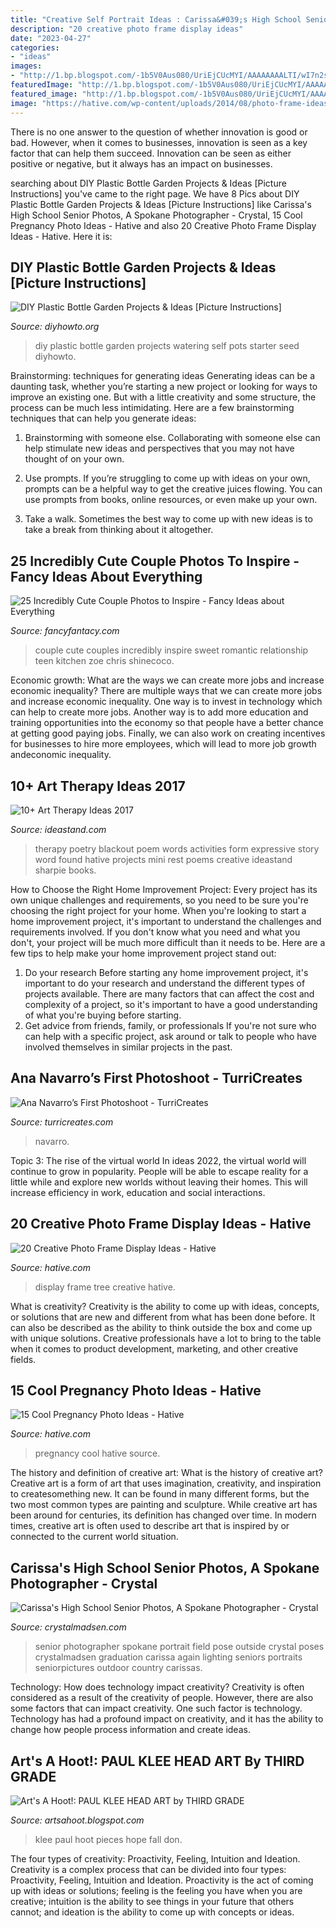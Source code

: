 ```yaml
---
title: "Creative Self Portrait Ideas : Carissa&#039;s High School Senior Photos, A Spokane Photographer"
description: "20 creative photo frame display ideas"
date: "2023-04-27"
categories:
- "ideas"
images:
- "http://1.bp.blogspot.com/-1b5V0Aus080/UriEjCUcMYI/AAAAAAAALTI/wI7n2sjLr0U/s1600/weather+projects+053.JPG"
featuredImage: "http://1.bp.blogspot.com/-1b5V0Aus080/UriEjCUcMYI/AAAAAAAALTI/wI7n2sjLr0U/s1600/weather+projects+053.JPG"
featured_image: "http://1.bp.blogspot.com/-1b5V0Aus080/UriEjCUcMYI/AAAAAAAALTI/wI7n2sjLr0U/s1600/weather+projects+053.JPG"
image: "https://hative.com/wp-content/uploads/2014/08/photo-frame-ideas/20-family-tree-photo-wall-display.jpg"
---
```



There is no one answer to the question of whether innovation is good or bad. However, when it comes to businesses, innovation is seen as a key factor that can help them succeed. Innovation can be seen as either positive or negative, but it always has an impact on businesses.

	

		
searching about DIY Plastic Bottle Garden Projects &amp; Ideas [Picture Instructions] you've came to the right page. We have 8 Pics about DIY Plastic Bottle Garden Projects &amp; Ideas [Picture Instructions] like Carissa&#039;s High School Senior Photos, A Spokane Photographer - Crystal, 15 Cool Pregnancy Photo Ideas - Hative and also 20 Creative Photo Frame Display Ideas - Hative. Here it is:
		
    
## DIY Plastic Bottle Garden Projects &amp; Ideas [Picture Instructions]

<img loading=lazy src="http://www.diyhowto.org/wp-content/uploads/DIYHowto-DIY-Plastic-Bottle-Garden-Projects-Ideas-02.jpg" onerror="this.onerror=null;this.src='https://tse2.mm.bing.net/th?id=OIP.X44n5qWLg569BQAlm3SzigHaOj&amp;pid=15.1';" alt="DIY Plastic Bottle Garden Projects &amp; Ideas [Picture Instructions]">

_Source: diyhowto.org_

>diy plastic bottle garden projects watering self pots starter seed diyhowto. 

	

Brainstorming: techniques for generating ideas
Generating ideas can be a daunting task, whether you’re starting a new project or looking for ways to improve an existing one. But with a little creativity and some structure, the process can be much less intimidating.
Here are a few brainstorming techniques that can help you generate ideas:

1. Brainstorming with someone else. Collaborating with someone else can help stimulate new ideas and perspectives that you may not have thought of on your own.

2. Use prompts. If you’re struggling to come up with ideas on your own, prompts can be a helpful way to get the creative juices flowing. You can use prompts from books, online resources, or even make up your own.

3. Take a walk. Sometimes the best way to come up with new ideas is to take a break from thinking about it altogether.

    
## 25 Incredibly Cute Couple Photos To Inspire - Fancy Ideas About Everything

<img loading=lazy src="https://fancyfantacy.com/wp-content/uploads/2020/05/Incredibly-Cute-Couple-Photos-to-Inspire-15.jpg" onerror="this.onerror=null;this.src='https://tse2.mm.bing.net/th?id=OIP.7LmN67R1VlAPi79Ttmx_hAAAAA&amp;pid=15.1';" alt="25 Incredibly Cute Couple Photos to Inspire - Fancy Ideas about Everything">

_Source: fancyfantacy.com_

>couple cute couples incredibly inspire sweet romantic relationship teen kitchen zoe chris shinecoco. 

	

Economic growth: What are the ways we can create more jobs and increase economic inequality?
There are multiple ways that we can create more jobs and increase economic inequality. One way is to invest in technology which can help to create more jobs. Another way is to add more education and training opportunities into the economy so that people have a better chance at getting good paying jobs. Finally, we can also work on creating incentives for businesses to hire more employees, which will lead to more job growth andeconomic inequality.

    
## 10+ Art Therapy Ideas 2017

<img loading=lazy src="http://ideastand.com/wp-content/uploads/2014/05/art-therapy-ideas/4-art-therapy-ideas.jpg" onerror="this.onerror=null;this.src='https://tse4.mm.bing.net/th?id=OIP.obl4Kuo7395PjNi2XFPH7gHaMH&amp;pid=15.1';" alt="10+ Art Therapy Ideas 2017">

_Source: ideastand.com_

>therapy poetry blackout poem words activities form expressive story word found hative projects mini rest poems creative ideastand sharpie books. 

	

How to Choose the Right Home Improvement Project: Every project has its own unique challenges and requirements, so you need to be sure you're choosing the right project for your home.
When you're looking to start a home improvement project, it's important to understand the challenges and requirements involved. If you don't know what you need and what you don't, your project will be much more difficult than it needs to be. Here are a few tips to help make your home improvement project stand out:
1. Do your research
Before starting any home improvement project, it's important to do your research and understand the different types of projects available. There are many factors that can affect the cost and complexity of a project, so it's important to have a good understanding of what you're buying before starting.
2. Get advice from friends, family, or professionals
If you're not sure who can help with a specific project, ask around or talk to people who have involved themselves in similar projects in the past.

    
## Ana Navarro’s First Photoshoot - TurriCreates

<img loading=lazy src="https://www.turricreates.com/wp-content/uploads/2019/09/Ana_1_7-1920x2880.jpg" onerror="this.onerror=null;this.src='https://tse2.mm.bing.net/th?id=OIP.5-Z11RvIvhJQXLk90goIIQHaLH&amp;pid=15.1';" alt="Ana Navarro’s First Photoshoot - TurriCreates">

_Source: turricreates.com_

>navarro. 

	

Topic 3: The rise of the virtual world
In ideas 2022, the virtual world will continue to grow in popularity. People will be able to escape reality for a little while and explore new worlds without leaving their homes. This will increase efficiency in work, education and social interactions.

    
## 20 Creative Photo Frame Display Ideas - Hative

<img loading=lazy src="https://hative.com/wp-content/uploads/2014/08/photo-frame-ideas/20-family-tree-photo-wall-display.jpg" onerror="this.onerror=null;this.src='https://tse1.mm.bing.net/th?id=OIP.9u-bEtaRm0CBWyo45s35zwHaHa&amp;pid=15.1';" alt="20 Creative Photo Frame Display Ideas - Hative">

_Source: hative.com_

>display frame tree creative hative. 

	

What is creativity?
Creativity is the ability to come up with ideas, concepts, or solutions that are new and different from what has been done before. It can also be described as the ability to think outside the box and come up with unique solutions. Creative professionals have a lot to bring to the table when it comes to product development, marketing, and other creative fields.

    
## 15 Cool Pregnancy Photo Ideas - Hative

<img loading=lazy src="https://hative.com/wp-content/uploads/2014/11/pregnancy-photo-ideas/5-cool-pregnancy-photo-ideas.jpg" onerror="this.onerror=null;this.src='https://tse1.mm.bing.net/th?id=OIP.afOQ9INkTX-N4ExvpyYeAwHaLH&amp;pid=15.1';" alt="15 Cool Pregnancy Photo Ideas - Hative">

_Source: hative.com_

>pregnancy cool hative source. 

	

The history and definition of creative art: What is the history of creative art?
Creative art is a form of art that uses imagination, creativity, and inspiration to createsomething new. It can be found in many different forms, but the two most common types are painting and sculpture. While creative art has been around for centuries, its definition has changed over time. In modern times, creative art is often used to describe art that is inspired by or connected to the current world situation.

    
## Carissa&#039;s High School Senior Photos, A Spokane Photographer - Crystal

<img loading=lazy src="http://www.crystalmadsen.com/wp-content/uploads/2012/09/Girls-Senior-Photo-Ideas-Spokane_0071-682x1024.jpg" onerror="this.onerror=null;this.src='https://tse2.mm.bing.net/th?id=OIP.O9Tk3LwZ27xQ5GO4X5B_dAHaLH&amp;pid=15.1';" alt="Carissa&#039;s High School Senior Photos, A Spokane Photographer - Crystal">

_Source: crystalmadsen.com_

>senior photographer spokane portrait field pose outside crystal poses crystalmadsen graduation carissa again lighting seniors portraits seniorpictures outdoor country carissas. 

	

Technology: How does technology impact creativity?
Creativity is often considered as a result of the creativity of people. However, there are also some factors that can impact creativity. One such factor is technology. Technology has had a profound impact on creativity, and it has the ability to change how people process information and create ideas.

    
## Art&#039;s A Hoot!: PAUL KLEE HEAD ART By THIRD GRADE

<img loading=lazy src="http://1.bp.blogspot.com/-1b5V0Aus080/UriEjCUcMYI/AAAAAAAALTI/wI7n2sjLr0U/s1600/weather+projects+053.JPG" onerror="this.onerror=null;this.src='https://tse3.mm.bing.net/th?id=OIP.nx1nM1mhjg70ILpuL6cOLQHaJ4&amp;pid=15.1';" alt="Art&#039;s A Hoot!: PAUL KLEE HEAD ART by THIRD GRADE">

_Source: artsahoot.blogspot.com_

>klee paul hoot pieces hope fall don. 

	

The four types of creativity: Proactivity, Feeling, Intuition and Ideation.
Creativity is a complex process that can be divided into four types: Proactivity, Feeling, Intuition and Ideation. Proactivity is the act of coming up with ideas or solutions; feeling is the feeling you have when you are creative; intuition is the ability to see things in your future that others cannot; and ideation is the ability to come up with concepts or ideas.


